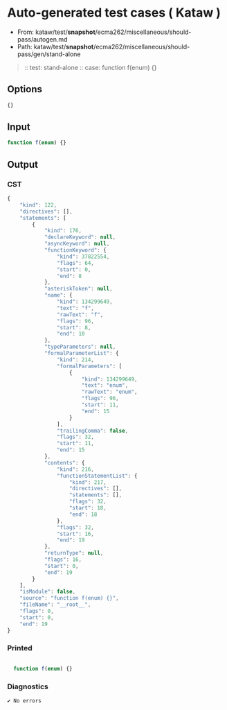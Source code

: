 # Auto-generated test cases ( Kataw )
- From: kataw/test/__snapshot__/ecma262/miscellaneous/should-pass/autogen.md
- Path: kataw/test/__snapshot__/ecma262/miscellaneous/should-pass/gen/stand-alone
> :: test: stand-alone
> :: case: function f(enum) {}
## Options

`````js
{}
`````
## Input

`````js
function f(enum) {}
`````
## Output

### CST

```javascript
{
    "kind": 122,
    "directives": [],
    "statements": [
        {
            "kind": 176,
            "declareKeyword": null,
            "asyncKeyword": null,
            "functionKeyword": {
                "kind": 37822554,
                "flags": 64,
                "start": 0,
                "end": 8
            },
            "asteriskToken": null,
            "name": {
                "kind": 134299649,
                "text": "f",
                "rawText": "f",
                "flags": 96,
                "start": 8,
                "end": 10
            },
            "typeParameters": null,
            "formalParameterList": {
                "kind": 214,
                "formalParameters": [
                    {
                        "kind": 134299649,
                        "text": "enum",
                        "rawText": "enum",
                        "flags": 96,
                        "start": 11,
                        "end": 15
                    }
                ],
                "trailingComma": false,
                "flags": 32,
                "start": 11,
                "end": 15
            },
            "contents": {
                "kind": 216,
                "functionStatementList": {
                    "kind": 217,
                    "directives": [],
                    "statements": [],
                    "flags": 32,
                    "start": 18,
                    "end": 18
                },
                "flags": 32,
                "start": 16,
                "end": 19
            },
            "returnType": null,
            "flags": 16,
            "start": 0,
            "end": 19
        }
    ],
    "isModule": false,
    "source": "function f(enum) {}",
    "fileName": "__root__",
    "flags": 0,
    "start": 0,
    "end": 19
}
```

### Printed

```javascript

  function f(enum) {}

```

### Diagnostics

```javascript
✔ No errors
```

